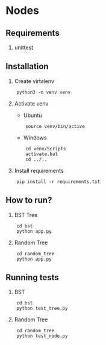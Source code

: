 # Nodes

## Requirements
1. unittest

## Installation
1. Create virtalenv
```
    python3 -m venv venv
```
2. Activate venv
    - Ubuntu
    ```
        source venv/bin/active
    ```
    - Windows
    ```
        cd venv/Scripts
        activate.bat
        cd ../..
    ```

3. Install requirements
```
    pip install -r requirements.txt
```
## How to run?
1. BST Tree
```
    cd bst
    python app.py
```
2. Random Tree
```
    cd random_tree
    python app.py
```
## Running tests
1. BST
```
    cd bst
    python test_tree.py
```
2. Random Tree
```
    cd random_tree
    python test_node.py
```